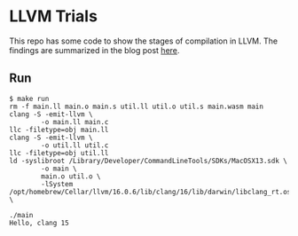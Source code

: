 
# LLVM Trials

This repo has some code to show the stages of compilation in LLVM. The findings are summarized in the blog post [here](https://anoopelias.github.io/posts/llvm-compile-stages/).

## Run

```
$ make run
rm -f main.ll main.o main.s util.ll util.o util.s main.wasm main
clang -S -emit-llvm \
		-o main.ll main.c
llc -filetype=obj main.ll
clang -S -emit-llvm \
		-o util.ll util.c
llc -filetype=obj util.ll
ld -syslibroot /Library/Developer/CommandLineTools/SDKs/MacOSX13.sdk \
		-o main \
		main.o util.o \
		-lSystem /opt/homebrew/Cellar/llvm/16.0.6/lib/clang/16/lib/darwin/libclang_rt.osx.a \

./main
Hello, clang 15
```